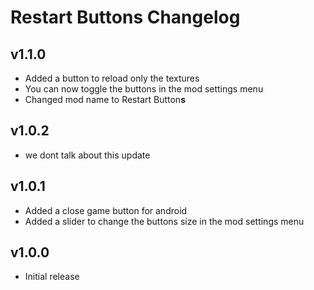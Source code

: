 # Restart Buttons Changelog
## v1.1.0
- Added a button to reload only the textures
- You can now toggle the buttons in the mod settings menu
- Changed mod name to Restart Button**s**
## v1.0.2
- we dont talk about this update
## v1.0.1
- Added a close game button for android
- Added a slider to change the buttons size in the mod settings menu
## v1.0.0
- Initial release
